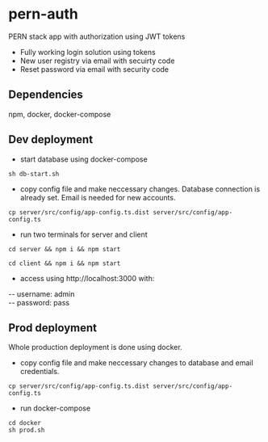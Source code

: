 # pern-auth
PERN stack app with authorization using JWT tokens

- Fully working login solution using tokens
- New user registry via email with secuirty code
- Reset password via email with security code

## Dependencies
npm, docker, docker-compose

## Dev deployment
- start database using docker-compose
```
sh db-start.sh
```
- copy config file and make neccessary changes. Database connection is already set. Email is needed for new accounts.
```
cp server/src/config/app-config.ts.dist server/src/config/app-config.ts
```

- run two terminals for server and client
```
cd server && npm i && npm start
```

```
cd client && npm i && npm start
```

- access using http://localhost:3000 with:

-- username: admin  
-- password: pass

## Prod deployment
Whole production deployment is done using docker.
- copy config file and make neccessary changes to database and email credentials.
```
cp server/src/config/app-config.ts.dist server/src/config/app-config.ts
```
- run docker-compose
```
cd docker
sh prod.sh
```


